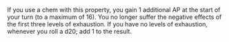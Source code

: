 If you use a chem with this property, you gain 1 additional AP at the start of your turn (to a maximum of 16). You no longer suffer the negative effects of the first three levels of exhaustion. If you have no levels of exhaustion, whenever you roll a d20; add 1 to the result.
